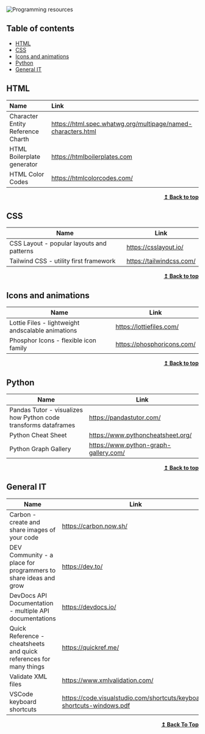 ![Programming resources](https://user-images.githubusercontent.com/80479739/221645324-3abb7943-5774-4440-b100-b426e0a1352f.png)

## Table of contents
* [HTML](#html)
* [CSS](#css)
* [Icons and animations](#icons-and-animations)
* [Python](#python)
* [General IT](#general-it)

## HTML

| <div align="left">Name</div>              | <div align="left">Link</div>                                                                                 |
| ----------------------------------------- | ------------------------------------------------------------------------------------------------------------ | 
| Character Entity Reference Charth         | https://html.spec.whatwg.org/multipage/named-characters.html                                                 |
| HTML Boilerplate generator                | https://htmlboilerplates.com                                                                                 |
| HTML Color Codes                          | https://htmlcolorcodes.com/                                                                                  |

<div align="right">
    <b><a href="#table-of-contents">↥ Back to top</a></b>
</div>

## CSS

| Name                                      | Link                                                                                                         |
| ----------------------------------------- | ------------------------------------------------------------------------------------------------------------ | 
| CSS Layout - popular layouts and patterns | https://csslayout.io/                                                                                        |
| Tailwind CSS - utility first framework    | https://tailwindcss.com/                                                                                     |

<div align="right">
    <b><a href="#table-of-contents">↥ Back to top</a></b>
</div>

## Icons and animations

| Name                                              | Link                                                                                                 |
| ------------------------------------------------- | ---------------------------------------------------------------------------------------------------- | 
| Lottie Files - lightweight andscalable animations | https://lottiefiles.com/                                                                             |
| Phosphor Icons - flexible icon family             | https://phosphoricons.com/                                                                           |

<div align="right">
    <b><a href="#table-of-contents">↥ Back to top</a></b>
</div>

## Python

| Name                                                              | Link                                                                                 |
| ----------------------------------------------------------------- | ------------------------------------------------------------------------------------ | 
| Pandas Tutor - visualizes how Python code transforms dataframes   | https://pandastutor.com/                                                             |
| Python Cheat Sheet                                                | https://www.pythoncheatsheet.org/                                                    |
| Python Graph Gallery                                              | https://www.python-graph-gallery.com/                                                |

<div align="right">
    <b><a href="#table-of-contents">↥ Back to top</a></b>
</div>

## General IT

| Name                                                              | Link                                                                                 |
| ----------------------------------------------------------------- | ------------------------------------------------------------------------------------ | 
| Carbon - create and share images of your code                     | https://carbon.now.sh/                                                               |
| DEV Community - a place for programmers to share ideas and grow   | https://dev.to/                                                                      |
| DevDocs API Documentation - multiple API documentations           | https://devdocs.io/
| Quick Reference - cheatsheets and quick references for many things| https://quickref.me/                                                                 |
| Validate XML files                                                | https://www.xmlvalidation.com/                                                       |
| VSCode keyboard shortcuts                                         | https://code.visualstudio.com/shortcuts/keyboard-shortcuts-windows.pdf               |

<div align="right">
    <b><a href="#table-of-contents">↥ Back To Top</a></b>
</div>

